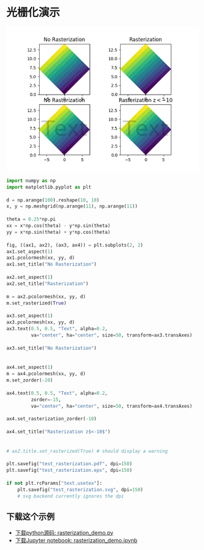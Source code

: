 # 光栅化演示

![光栅化演示](/static/images/gallery/sphx_glr_rasterization_demo_001.png)

```python
import numpy as np
import matplotlib.pyplot as plt

d = np.arange(100).reshape(10, 10)
x, y = np.meshgrid(np.arange(11), np.arange(11))

theta = 0.25*np.pi
xx = x*np.cos(theta) - y*np.sin(theta)
yy = x*np.sin(theta) + y*np.cos(theta)

fig, ((ax1, ax2), (ax3, ax4)) = plt.subplots(2, 2)
ax1.set_aspect(1)
ax1.pcolormesh(xx, yy, d)
ax1.set_title("No Rasterization")

ax2.set_aspect(1)
ax2.set_title("Rasterization")

m = ax2.pcolormesh(xx, yy, d)
m.set_rasterized(True)

ax3.set_aspect(1)
ax3.pcolormesh(xx, yy, d)
ax3.text(0.5, 0.5, "Text", alpha=0.2,
         va="center", ha="center", size=50, transform=ax3.transAxes)

ax3.set_title("No Rasterization")


ax4.set_aspect(1)
m = ax4.pcolormesh(xx, yy, d)
m.set_zorder(-20)

ax4.text(0.5, 0.5, "Text", alpha=0.2,
         zorder=-15,
         va="center", ha="center", size=50, transform=ax4.transAxes)

ax4.set_rasterization_zorder(-10)

ax4.set_title("Rasterization z$<-10$")


# ax2.title.set_rasterized(True) # should display a warning

plt.savefig("test_rasterization.pdf", dpi=150)
plt.savefig("test_rasterization.eps", dpi=150)

if not plt.rcParams["text.usetex"]:
    plt.savefig("test_rasterization.svg", dpi=150)
    # svg backend currently ignores the dpi
```

## 下载这个示例
            
- [下载python源码: rasterization_demo.py](https://matplotlib.org/_downloads/rasterization_demo.py)
- [下载Jupyter notebook: rasterization_demo.ipynb](https://matplotlib.org/_downloads/rasterization_demo.ipynb)